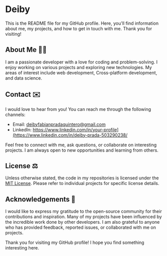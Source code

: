 # Deiby 

This is the README file for my GitHub profile. Here, you'll find information about me, my projects, and how to get in touch with me. Thank you for visiting!

## About Me 👨‍💻

I am a passionate developer with a love for coding and problem-solving. I enjoy working on various projects and exploring new technologies. My areas of interest include web development, Cross-platform development, and data science.

<!--
## Projects

Here are some of the projects I have worked on. You can find more details and code repositories in the respective project links:

1. **Project Name**: [Link to Project](https://github.com/username/project)
   - Brief description of the project.
   - Technologies used.
   - Key features and accomplishments.

2. **Project Name**: [Link to Project](https://github.com/username/project)
   - Brief description of the project.
   - Technologies used.
   - Key features and accomplishments.

3. **Project Name**: [Link to Project](https://github.com/username/project)
   - Brief description of the project.
   - Technologies used.
   - Key features and accomplishments.

Please feel free to explore these projects and provide feedback or suggestions.

-->
## Contact ✉️

I would love to hear from you! You can reach me through the following channels:

- Email: deibyfabianpradaquintero@gmail.com
- LinkedIn: https://www.linkedin.com/in/your-profile](https://www.linkedin.com/in/deiby-prada-503290238/

Feel free to connect with me, ask questions, or collaborate on interesting projects. I am always open to new opportunities and learning from others.

## License ⚖️

Unless otherwise stated, the code in my repositories is licensed under the [MIT License](https://opensource.org/licenses/MIT). Please refer to individual projects for specific license details.

## Acknowledgements 🤝

I would like to express my gratitude to the open-source community for their contributions and inspiration. Many of my projects have been influenced by the incredible work done by other developers. I am also grateful to anyone who has provided feedback, reported issues, or collaborated with me on projects.

Thank you for visiting my GitHub profile! I hope you find something interesting here.
